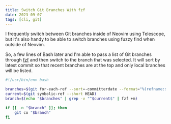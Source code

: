 ```yaml
---
title: Switch Git Branches With fzf
date: 2023-09-07
tags: [cli, git]
---
```


I frequently switch between Git branches inside of Neovim using Telescope, but
it's also handy to be able to switch branches using fuzzy find when outside of
Neovim.

So, a few lines of Bash later and I'm able to pass a list of Git branches
through [fzf](https://github.com/junegunn/fzf) and then switch to the branch
that was selected. It will sort by latest commit so that recent branches are at
the top and only local branches will be listed.

```bash fn
#!/usr/bin/env bash

branches=$(git for-each-ref --sort=-committerdate --format="%(refname:short)" refs/heads/)
current=$(git symbolic-ref --short HEAD)
branch=$(echo "$branches" | grep -v "^$current$" | fzf +m)

if [[ -n "$branch" ]]; then
	git co "$branch"
fi
```
